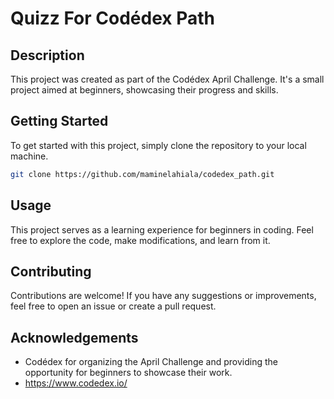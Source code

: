 # Quizz For Codédex Path

## Description
This project was created as part of the Codédex April Challenge. It's a small project aimed at beginners, 
showcasing their progress and skills.

## Getting Started
To get started with this project, simply clone the repository to your local machine.

```bash
git clone https://github.com/maminelahiala/codedex_path.git
```

## Usage
This project serves as a learning experience for beginners in coding. Feel free to explore the code, 
make modifications, and learn from it.

## Contributing
Contributions are welcome! If you have any suggestions or improvements, feel free to open an issue or create a 
pull request.

## Acknowledgements
* Codédex for organizing the April Challenge and providing the opportunity for beginners to showcase their work.
* https://www.codedex.io/